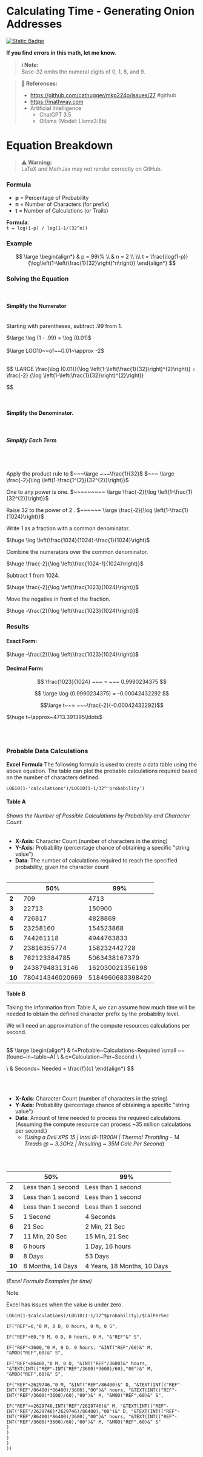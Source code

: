 # Calculating Time - Generating Onion Addresses

[![Static Badge](https://img.shields.io/badge/certified-disaster-blue)](https://github.com/gloriousdisaster)

**If you find errors in this math, let me know.**

> **ℹ️ Note:**  
> Base-32 omits the numeral digits of 0, 1, 8, and 9.

> **📖 References:**
>
> - https://github.com/cathugger/mkp224o/issues/27 #github
> - https://mathway.com
> - Artificial Intelligence
>   - ChatGPT 3.5
>   - Ollama (Model: Llama3:8b)

# Equation Breakdown

> **⚠️ Warning:**  
> LaTeX and MathJax may not render correctly on GitHub.

### Formula

- **p** = Percentage of Probability
- **n** = Number of Characters (for prefix)
- **t** = Number of Calculations (or Trails)

**Formula**:  
`t = log(1-p) / log(1-1/(32^n))`

### Example

$$
\large \begin{align*}
& p = 99\% \\
& n = 2 \\
\\\
t = \frac{\log(1-p)}{\log\left(1-\left(\frac{1}{32}\right)^n\right)}
\end{align*}
$$

### Solving the Equation

<br>

#### Simplify the Numerator

<br>
Starting with parentheses, subtract .99 from 1.

$\large \log (1 - .99) = \log (0.01)$
<br><br>
$\large LOG10~~of~~0.01~\approx -2$
<br><br>

$$
\LARGE
\frac{\log (0.01)}{\log \left(1-\left(\frac{1}{32}\right)^{2}\right)} = \frac{-2} {\log \left(1-\left(\frac{1}{32}\right)^{2}\right)}


$$

<br>

#### Simplify the Denominator.

<br>

##### Simplify Each Term

<br><br>

Apply the product rule to $~~~\large ~~~\frac{1}{32}$ $~~~ \large \frac{-2}{\log \left(1-\frac{1^{2}}{32^{2}}\right)}$

One to any power is one. $~~~~~~~~~ \large \frac{-2}{\log \left(1-\frac{1}{32^{2}}\right)}$

Raise 32 to the power of 2 . $~~~~~~ \large \frac{-2}{\log \left(1-\frac{1}{1024}\right)}$

Write 1 as a fraction with a common denominator.

$\huge \log \left(\frac{1024}{1024}-\frac{1}{1024}\right)$

Combine the numerators over the common denominator.

$\huge \frac{-2}{\log \left(\frac{1024-1}{1024}\right)}$

Subtract 1 from 1024.

$\huge \frac{-2}{\log \left(\frac{1023}{1024}\right)}$

Move the negative in front of the fraction.

$\huge -\frac{2}{\log \left(\frac{1023}{1024}\right)}$

### Results

#### Exact Form:

$\huge -\frac{2}{\log \left(\frac{1023}{1024}\right)}$

#### Decimal Form:

$$
\frac{1023}{1024} ~~~ = ~~~
0.9990234375
$$

$$
\large \log (0.9990234375) =  -0.00042432292
$$

$$\large t~~= ~~~\frac{-2}{-0.00042432292}$$

$\huge t~\approx~4713.391395\ldots$

<br><br>

### Probable Data Calculations

**Excel Formula**
The following formula is used to create a data table using the above equation. The table can plot the probable calculations required based on the number of characters defined.

```
LOG10(1-'calculations')/LOG10(1-1/32^'probability')
```

#### Table A

###### Shows the Number of Possible Calculations by Probability and Character Count.

- **X-Axis**: Character Count (number of characters in the string)
- **Y-Axis**: Probability (percentage chance of obtaining a specific "string value")
- **Data**: The number of calculations required to reach the specified probability, given the character count
  <br><br>

|        | **50%**         | **99%**          |
| ------ | --------------- | ---------------- |
| **2**  | 709             | 4713             |
| **3**  | 22713           | 150900           |
| **4**  | 726817          | 4828869          |
| **5**  | 23258160        | 154523868        |
| **6**  | 744261118       | 4944763833       |
| **7**  | 23816355774     | 158232442728     |
| **8**  | 762123384785    | 5063438167379    |
| **9**  | 24387948313146  | 162030021356198  |
| **10** | 780414346020669 | 5184960683398420 |

#### Table B

Taking the information from Table A, we can assume how much time will be needed to obtain the defined character prefix by the probability level.

We will need an approximation of the compute resources calculations per second.
<br><br>

$$
\large \begin{align*}
& f=Probable~Calculations~Required \small ~~ (found~in~table~A) \\
& c=Calculation~Per~Second \\
\\

\\
& Seconds~ Needed = \frac{f}{c}
\end{align*}
$$

<br><br>

- **X-Axis**: Character Count (number of characters in the string)
- **Y-Axis**: Probability (percentage chance of obtaining a specific "string value")
- **Data**: Amount of time needed to process the required calculations. (Assuming the compute resource can process ~35 million calculations per second.)
  - _(Using a Dell XPS 15 | Intel i9-11900H | Thermal Throttling - 14 Treads @ ~ 3.3GHz | Resulting ~ 35M Calc Per Second_)

<br><br>

|        | **50%**            | **99%**                     |
| ------ | ------------------ | --------------------------- |
| **2**  | Less than 1 second | Less than 1 second          |
| **3**  | Less than 1 second | Less than 1 second          |
| **4**  | Less than 1 second | Less than 1 second          |
| **5**  | 1 Second           | 4 Seconds                   |
| **6**  | 21 Sec             | 2 Min, 21 Sec               |
| **7**  | 11 Min, 20 Sec     | 15 Min, 21 Sec              |
| **8**  | 6 hours            | 1 Day, 16 hours             |
| **9**  | 8 Days             | 53 Days                     |
| **10** | 8 Months, 14 Days  | 4 Years, 18 Months, 10 Days |

_(Excel Formula Examples for time)_

> [!note]
> Excel has issues when the value is under zero.

```
LOG10(1-$calculations)/LOG10(1-1/32^$probability)/$CalPerSec
```

```
IF("REF"=0,"0 M, 0 D, 0 hours, 0 M, 0 S",

IF("REF"<60,"0 M, 0 D, 0 hours, 0 M, "&"REF"&" S",

IF("REF"<3600,"0 M, 0 D, 0 hours, "&INT("REF"/60)&" M, "&MOD("REF",60)&" S",

IF("REF"<86400,"0 M, 0 D, "&INT("REF"/3600)&" hours, "&TEXT(INT(("REF"-INT("REF"/3600)*3600)/60),"00")&" M, "&MOD("REF",60)&" S",

IF("REF"<2629746,"0 M, "&INT("REF"/86400)&" D, "&TEXT(INT(("REF"-INT("REF"/86400)*86400)/3600),"00")&" hours, "&TEXT(INT(("REF"-INT("REF"/3600)*3600)/60),"00")&" M, "&MOD("REF",60)&" S",

IF("REF">=2629746,INT("REF"/2629746)&" M, "&TEXT(INT(("REF"-INT("REF"/2629746)*2629746)/86400),"00")&" D, "&TEXT(INT(("REF"-INT("REF"/86400)*86400)/3600),"00")&" hours, "&TEXT(INT(("REF"-INT("REF"/3600)*3600)/60),"00")&" M, "&MOD("REF",60)&" S"
)
)
)
)
))
```
